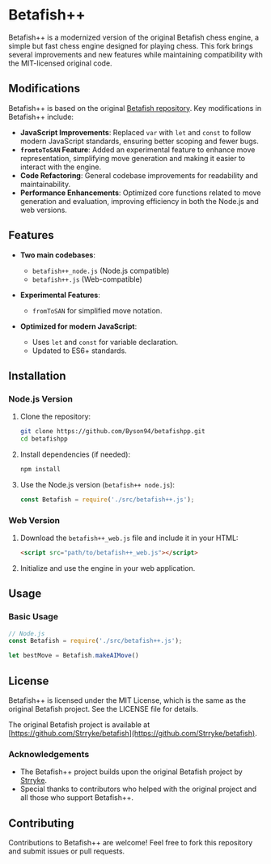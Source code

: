 # Betafish++

Betafish++ is a modernized version of the original Betafish chess engine, a simple but fast chess engine designed for playing chess. This fork brings several improvements and new features while maintaining compatibility with the MIT-licensed original code.

## Modifications

Betafish++ is based on the original [Betafish repository](https://github.com/Strryke/betafish). Key modifications in Betafish++ include:

- **JavaScript Improvements**: Replaced `var` with `let` and `const` to follow modern JavaScript standards, ensuring better scoping and fewer bugs.
- **`fromtoToSAN` Feature**: Added an experimental feature to enhance move representation, simplifying move generation and making it easier to interact with the engine.
- **Code Refactoring**: General codebase improvements for readability and maintainability.
- **Performance Enhancements**: Optimized core functions related to move generation and evaluation, improving efficiency in both the Node.js and web versions.

## Features

- **Two main codebases**: 
  - `betafish++_node.js` (Node.js compatible)
  - `betafish++.js` (Web-compatible)
  
- **Experimental Features**: 
  - `fromToSAN` for simplified move notation.

- **Optimized for modern JavaScript**:
  - Uses `let` and `const` for variable declaration.
  - Updated to ES6+ standards.

## Installation

### Node.js Version
1. Clone the repository:
   ```bash
   git clone https://github.com/Byson94/betafishpp.git
   cd betafishpp
   ```

2. Install dependencies (if needed):
   ```bash
   npm install
   ```

3. Use the Node.js version (`betafish++ node.js`):
   ```js
   const Betafish = require('./src/betafish++.js');
   ```

### Web Version
1. Download the `betafish++_web.js` file and include it in your HTML:
   ```html
   <script src="path/to/betafish++_web.js"></script>
   ```

2. Initialize and use the engine in your web application.

## Usage

### Basic Usage
```javascript
// Node.js
const Betafish = require('./src/betafish++.js');

let bestMove = Betafish.makeAIMove()
```

## License

Betafish++ is licensed under the MIT License, which is the same as the original Betafish project. See the LICENSE file for details.

The original Betafish project is available at [https://github.com/Strryke/betafish](https://github.com/Strryke/betafish).

### Acknowledgements

- The Betafish++ project builds upon the original Betafish project by [Strryke](https://github.com/Strryke).
- Special thanks to contributors who helped with the original project and all those who support Betafish++.

## Contributing

Contributions to Betafish++ are welcome! Feel free to fork this repository and submit issues or pull requests.